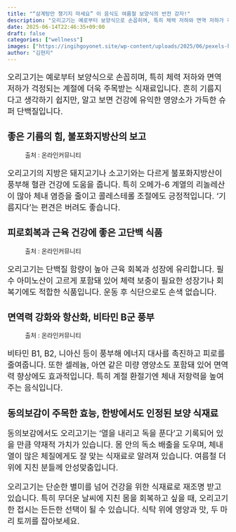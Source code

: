 ```yaml
---
title: "“삼계탕만 챙기지 마세요” 이 음식도 여름철 보양식의 반전 강자!"
description: "오리고기는 예로부터 보양식으로 손꼽히며, 특히 체력 저하와 면역 저하가 걱정되는 계절에 더욱 주목받는 식재료입니다. 흔히 기름지다고 생각하기 쉽지만, 알고 보면 건강에 유익한 영양소가 가득한 슈퍼 단백질입니다."
date: 2025-06-14T22:46:35+09:00
draft: false
categories: ["wellness"]
images: ["https://ingihgoyonet.site/wp-content/uploads/2025/06/pexels-hm-grand-central-hotel-1318045-2532442-1024x683.jpg", "https://ingihgoyonet.site/wp-content/uploads/2025/06/pexels-hiagoitalo-2322426-683x1024.jpg", "https://ingihgoyonet.site/wp-content/uploads/2025/06/pexels-iara-melo-558346607-30635712-683x1024.jpg"]
author: "김현지"
---
```


<p style="font-size:18px">오리고기는 예로부터 보양식으로 손꼽히며, 특히 체력 저하와 면역 저하가 걱정되는 계절에 더욱 주목받는 식재료입니다. 흔히 기름지다고 생각하기 쉽지만, 알고 보면 건강에 유익한 영양소가 가득한 슈퍼 단백질입니다.</p> <h2 >좋은 기름의 힘, 불포화지방산의 보고</h2> <figure ><img src="https://ingihgoyonet.site/wp-content/uploads/2025/06/pexels-hm-grand-central-hotel-1318045-2532442-1024x683.jpg" alt="" style="aspect-ratio:16/9;object-fit:cover"/><figcaption >출처 : 온라인커뮤니티</figcaption></figure> <p style="font-size:18px">오리고기의 지방은 돼지고기나 소고기와는 다르게 불포화지방산이 풍부해 혈관 건강에 도움을 줍니다. 특히 오메가-6 계열의 리놀레산이 많아 체내 염증을 줄이고 콜레스테롤 조절에도 긍정적입니다. ‘기름지다’는 편견은 버려도 좋습니다.</p> <h2 >피로회복과 근육 건강에 좋은 고단백 식품</h2> <figure ><img src="https://ingihgoyonet.site/wp-content/uploads/2025/06/pexels-hiagoitalo-2322426-683x1024.jpg" alt="" style="aspect-ratio:16/9;object-fit:cover"/><figcaption >출처 : 온라인커뮤니티</figcaption></figure> <p style="font-size:18px">오리고기는 단백질 함량이 높아 근육 회복과 성장에 유리합니다. 필수 아미노산이 고르게 포함돼 있어 체력 보충이 필요한 성장기나 회복기에도 적합한 식품입니다. 운동 후 식단으로도 손색 없습니다.</p> <h2 >면역력 강화와 항산화, 비타민 B군 풍부</h2> <figure ><img src="https://ingihgoyonet.site/wp-content/uploads/2025/06/pexels-iara-melo-558346607-30635712-683x1024.jpg" alt="" style="aspect-ratio:16/9;object-fit:cover"/><figcaption >출처 : 온라인커뮤니티</figcaption></figure> <p style="font-size:18px">비타민 B1, B2, 니아신 등이 풍부해 에너지 대사를 촉진하고 피로를 줄여줍니다. 또한 셀레늄, 아연 같은 미량 영양소도 포함돼 있어 면역력 향상에도 효과적입니다. 특히 계절 환절기엔 체내 저항력을 높여주는 음식입니다.</p> <h2 >동의보감이 주목한 효능, 한방에서도 인정된 보양 식재료</h2> <p style="font-size:18px">동의보감에서도 오리고기는 ‘열을 내리고 독을 푼다’고 기록되어 있을 만큼 약재적 가치가 있습니다. 몸 안의 독소 배출을 도우며, 체내 열이 많은 체질에게도 잘 맞는 식재료로 알려져 있습니다. 여름철 더위에 지친 분들께 안성맞춤입니다.</p> <p style="font-size:18px">오리고기는 단순한 별미를 넘어 건강을 위한 식재료로 재조명 받고 있습니다. 특히 무더운 날씨에 지친 몸을 회복하고 싶을 때, 오리고기 한 접시는 든든한 선택이 될 수 있습니다. 식탁 위에 영양과 맛, 두 마리 토끼를 잡아보세요.</p>